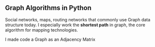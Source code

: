 ## Graph Algorithms in Python

Social networks, maps, routing networks that commonly use Graph data structure today. I especially work the **shortest path** in graph, the core algorithm for mapping technologies.


I made code a Graph as an Adjacency Matrix
